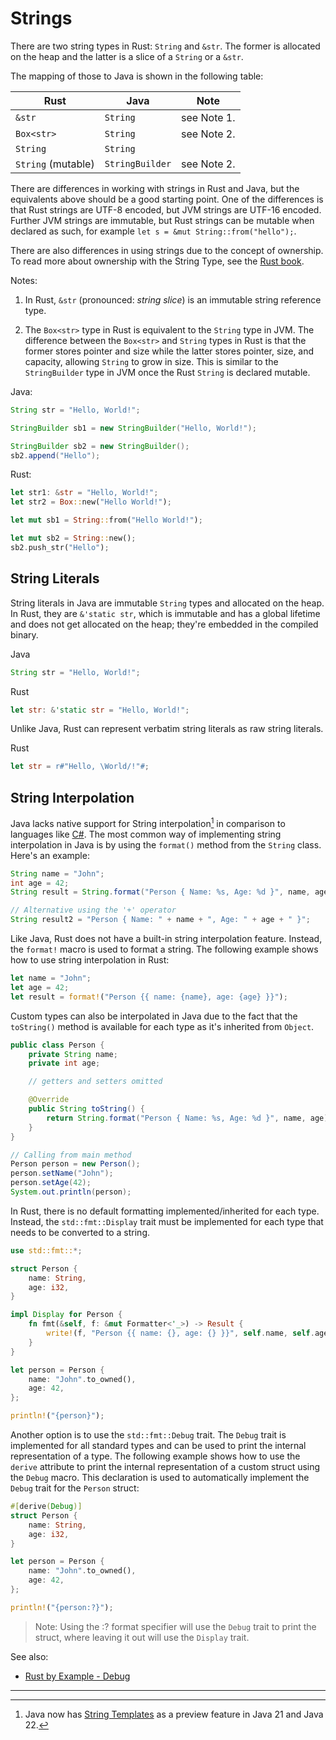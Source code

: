 # Strings

There are two string types in Rust: `String` and `&str`. The former is
allocated on the heap and the latter is a slice of a `String` or a `&str`.

The mapping of those to Java is shown in the following table:

| Rust               | Java                 | Note        |
| ------------------ | -------------------- | ----------- |
| `&str`             | `String`             | see Note 1. |
| `Box<str>`         | `String`             | see Note 2. |
| `String`           | `String`             |             |
| `String` (mutable) | `StringBuilder`      | see Note 2. |

There are differences in working with strings in Rust and Java, but the
equivalents above should be a good starting point. One of the differences is
that Rust strings are UTF-8 encoded, but JVM strings are UTF-16 encoded.
Further JVM strings are immutable, but Rust strings can be mutable when declared
as such, for example `let s = &mut String::from("hello");`.

There are also differences in using strings due to the concept of ownership. To
read more about ownership with the String Type, see the [Rust book][ownership-string-type-example].

[ownership-string-type-example]: https://doc.rust-lang.org/book/ch04-01-what-is-ownership.html#the-string-type

Notes:

1. In Rust, `&str` (pronounced: _string slice_) is an immutable string reference type.

2. The `Box<str>` type in Rust is equivalent to the `String` type in JVM. The
   difference between the `Box<str>` and `String` types in Rust is that the
   former stores pointer and size while the latter stores pointer, size, and
   capacity, allowing `String` to grow in size. This is similar to the
   `StringBuilder` type in JVM once the Rust `String` is declared mutable.

Java:

```java
String str = "Hello, World!";

StringBuilder sb1 = new StringBuilder("Hello, World!");

StringBuilder sb2 = new StringBuilder();
sb2.append("Hello");
```

Rust:

```rust
let str1: &str = "Hello, World!";
let str2 = Box::new("Hello World!");

let mut sb1 = String::from("Hello World!");

let mut sb2 = String::new();
sb2.push_str("Hello");
```

## String Literals

String literals in Java are immutable `String` types and allocated on the heap.
In Rust, they are `&'static str`, which is immutable and has a global lifetime
and does not get allocated on the heap; they're embedded in the compiled binary.

Java

```java
String str = "Hello, World!";
```

Rust

```rust
let str: &'static str = "Hello, World!";
```

Unlike Java, Rust can represent verbatim string literals as raw string literals.

Rust

```rust
let str = r#"Hello, \World/!"#;
```


## String Interpolation

Java lacks native support for String interpolation[^interpolation] in comparison to languages like [C#][String-interpolation.net]. The most common way of implementing string interpolation in Java is by using the `format()` method from the `String` class. Here's an example:

```java
String name = "John";
int age = 42;
String result = String.format("Person { Name: %s, Age: %d }", name, age);

// Alternative using the '+' operator
String result2 = "Person { Name: " + name + ", Age: " + age + " }";
```

Like Java, Rust does not have a built-in string interpolation feature. Instead, the
`format!` macro is used to format a string. The following example shows how to
use string interpolation in Rust:

```rust
let name = "John";
let age = 42;
let result = format!("Person {{ name: {name}, age: {age} }}");
```

Custom types can also be interpolated in Java due to the fact that
the `toString()` method is available for each type as it's inherited from `Object`.

```java
public class Person {
    private String name;
    private int age;

    // getters and setters omitted

    @Override
    public String toString() {
        return String.format("Person { Name: %s, Age: %d }", name, age);
    }
}

// Calling from main method
Person person = new Person();
person.setName("John");
person.setAge(42);
System.out.println(person);
```

In Rust, there is no default formatting implemented/inherited for each type.
Instead, the `std::fmt::Display` trait must be implemented for each type that
needs to be converted to a string.

```rust
use std::fmt::*;

struct Person {
    name: String,
    age: i32,
}

impl Display for Person {
    fn fmt(&self, f: &mut Formatter<'_>) -> Result {
        write!(f, "Person {{ name: {}, age: {} }}", self.name, self.age)
    }
}

let person = Person {
    name: "John".to_owned(),
    age: 42,
};

println!("{person}");
```

Another option is to use the `std::fmt::Debug` trait. The `Debug` trait is
implemented for all standard types and can be used to print the internal
representation of a type. The following example shows how to use the `derive`
attribute to print the internal representation of a custom struct using the
`Debug` macro. This declaration is used to automatically implement the `Debug`
trait for the `Person` struct:

```rust
#[derive(Debug)]
struct Person {
    name: String,
    age: i32,
}

let person = Person {
    name: "John".to_owned(),
    age: 42,
};

println!("{person:?}");
```

> Note: Using the :? format specifier will use the `Debug` trait to print the
> struct, where leaving it out will use the `Display` trait.

See also:

- [Rust by Example - Debug](https://doc.rust-lang.org/stable/rust-by-example/hello/print/print_debug.html?highlight=derive#debug)


[String-interpolation.net]: https://learn.microsoft.com/en-us/dotnet/csharp/language-reference/tokens/interpolated

---
[^interpolation]: Java now has [String Templates] as a preview feature in Java 21 and Java 22.

  [String Templates]: https://openjdk.org/jeps/430
